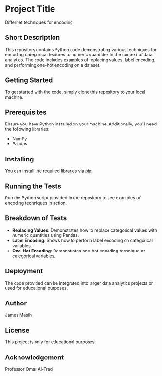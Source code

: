 # Project Title
Differnet techniques for encoding

## Short Description
This repository contains Python code demonstrating various techniques for encoding categorical features to numeric quantities in the context of data analytics. The code includes examples of replacing values, label encoding, and performing one-hot encoding on a dataset.

## Getting Started
To get started with the code, simply clone this repository to your local machine.

## Prerequisites
Ensure you have Python installed on your machine. Additionally, you'll need the following libraries:
- NumPy
- Pandas

## Installing
You can install the required libraries via pip:


## Running the Tests
Run the Python script provided in the repository to see examples of encoding techniques in action.

## Breakdown of Tests
- **Replacing Values**: Demonstrates how to replace categorical values with numeric quantities using Pandas.
- **Label Encoding**: Shows how to perform label encoding on categorical variables.
- **One-Hot Encoding**: Demonstrates one-hot encoding technique on categorical variables.

## Deployment
The code provided can be integrated into larger data analytics projects or used for educational purposes.

## Author
James Masih

## License
This project is only for educational purposes.

## Acknowledgement
Professor Omar Al-Trad
